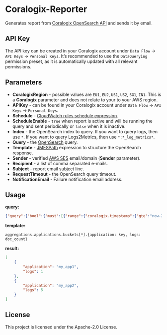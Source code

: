 # Coralogix-Reporter

Generates report from [Coralogix OpenSearch API](https://coralogix.com/docs/opensearch-api/) and sends it by email.

## API Key

The API key can be created in your Coralogix account under `Data Flow` -> `API Keys` -> `Personal Keys`. It’s recommended to use the `DataQuerying` permission preset, as it is automatically updated with all relevant permissions.

## Parameters

* **CoralogixRegion** - possible values are `EU1`, `EU2`, `US1`, `US2`, `SG1`, `IN1`. This is a **Coralogix** parameter and does not relate to your to your AWS region.
* **APIKey** - can be found in your Coralogix account under `Data Flow` -> `API Keys` -> `Personal Keys`.
* **Schedule** - [CloudWatch rules schedule expression](https://docs.aws.amazon.com/AmazonCloudWatch/latest/events/ScheduledEvents.html#RateExpressions).
* **ScheduleEnable** - `true` when report is active and will be running the query and sent periodically or `false` when it is inactive.
* **Index** - the OpenSearch index to query. If you want to query logs, then use `*`. If you want to query Logs2Metrics, then use `*:*_log_metrics*`.
* **Query** - the [OpenSearch](https://opensearch.org/docs/latest/query-dsl/index/) query.
* **Template** - [JMESPath](https://jmespath.org/) expression to structure the OpenSearch response.
* **Sender** - verified [AWS SES](https://aws.amazon.com/ses/) email/domain (**Sender** parameter).
* **Recipient** - a list of comma separated e-mails.
* **Subject** - report email subject line.
* **RequestTimeout** - the OpenSearch query timeout.
* **NotificationEmail** - Failure notification email address.

## Usage

**query:**

```json
{"query":{"bool":{"must":[{"range":{"coralogix.timestamp":{"gte":"now-24h","lt":"now"}}}]}},"aggregations":{"applications":{"terms":{"field":"coralogix.metadata.applicationName"}}}}
```

**template:**

```
aggregations.applications.buckets[*].{application: key, logs: doc_count}
```

**result:**

```json
[
    {
        "application": "my_app1",
        "logs": 1
    },
    {
        "application": "my_app2",
        "logs": 5
    }
]
```

## License

This project is licensed under the Apache-2.0 License.
